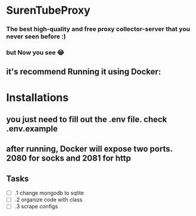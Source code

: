 # SurenTubeProxy
### The best high-quality and free proxy collector-server that you never seen before :)
### but Now you see 😂
## it's recommend Running it using Docker:

# Installations
## you just need to fill out the .env file. check .env.example
## after running, Docker will expose two ports. 2080 for socks and 2081 for http

## Tasks

- [ ] .1 change mongodb to sqlite
- [ ] .2 organize code with class
- [ ] .3 scrape configs

